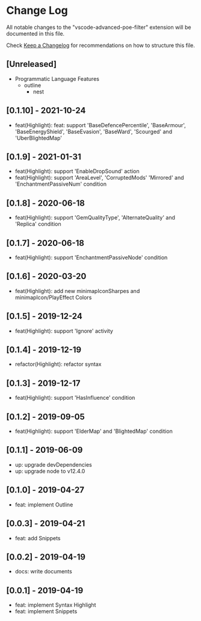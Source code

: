 # Change Log

All notable changes to the "vscode-advanced-poe-filter" extension will be documented in this file.

Check [Keep a Changelog](http://keepachangelog.com/) for recommendations on how to structure this file.

## [Unreleased]

- Programmatic Language Features
    - outline
        - nest

## [0.1.10] - 2021-10-24

- feat(Highlight): feat: support 'BaseDefencePercentile', 'BaseArmour', 'BaseEnergyShield', 'BaseEvasion', 'BaseWard', 'Scourged' and 'UberBlightedMap'

## [0.1.9] - 2021-01-31

- feat(Highlight): support 'EnableDropSound' action
- feat(Highlight): support 'AreaLevel', 'CorruptedMods' 'Mirrored' and 'EnchantmentPassiveNum' condition

## [0.1.8] - 2020-06-18

- feat(Highlight): support 'GemQualityType', 'AlternateQuality' and 'Replica' condition

## [0.1.7] - 2020-06-18

- feat(Highlight): support 'EnchantmentPassiveNode' condition

## [0.1.6] - 2020-03-20

- feat(Highlight): add new minimapIconSharpes and minimapIcon/PlayEffect Colors

## [0.1.5] - 2019-12-24

- feat(Highlight): support 'Ignore' activity

## [0.1.4] - 2019-12-19

- refactor(Highlight): refactor syntax

## [0.1.3] - 2019-12-17

- feat(Highlight): support 'HasInfluence' condition

## [0.1.2] - 2019-09-05

- feat(Highlight): support 'ElderMap' and 'BlightedMap' condition

## [0.1.1] - 2019-06-09

- up: upgrade devDependencies
- up: upgrade node to v12.4.0

## [0.1.0] - 2019-04-27

- feat: implement Outline

## [0.0.3] - 2019-04-21

- feat: add Snippets

## [0.0.2] - 2019-04-19

- docs: write documents

## [0.0.1] - 2019-04-19

- feat: implement Syntax Highlight
- feat: implement Snippets

